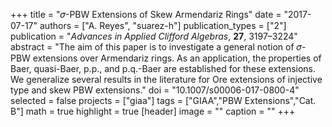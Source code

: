 +++
title = "𝜎-PBW Extensions of Skew Armendariz Rings"
date = "2017-07-17"
authors = ["A. Reyes", "suarez-h"]
publication_types = ["2"]
publication = "*Advances in Applied Clifford Algebras*, **27**, 3197–3224"
abstract = "The aim of this paper is to investigate a general notion of 𝜎-PBW extensions over Armendariz rings. As an application, the properties of Baer, quasi-Baer, p.p., and p.q.-Baer are established for these extensions. We generalize several results in the literature for Ore extensions of injective type and skew PBW extensions."
doi = "10.1007/s00006-017-0800-4"
selected = false
projects = ["giaa"]
tags = ["GIAA","PBW Extensions","Cat. B"]
math = true
highlight = true
[header]
image = ""
caption = ""
+++
